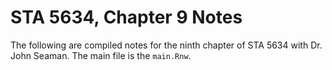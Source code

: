# STA 5634, Chapter 9 Notes

The following are compiled notes for the ninth chapter of STA 5634 with Dr. John Seaman. The main file is the `main.Rnw`.
